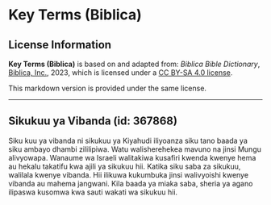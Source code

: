 # Key Terms (Biblica)

## License Information

**Key Terms (Biblica)** is based on and adapted from: _Biblica Bible Dictionary_, [Biblica, Inc.](https://www.biblica.com/), 2023, which is licensed under a [CC BY-SA 4.0 license](https://creativecommons.org/licenses/by-sa/4.0/legalcode.en).

This markdown version is provided under the same license.



--------------------------------

## Sikukuu ya Vibanda (id: 367868)

Siku kuu ya vibanda ni sikukuu ya Kiyahudi iliyoanza siku tano baada ya siku ambayo dhambi zililipiwa. Watu walisherehekea mavuno na jinsi Mungu alivyowapa. Wanaume wa Israeli walitakiwa kusafiri kwenda kwenye hema au hekalu takatifu kwa ajili ya sikukuu hii. Katika siku saba za sikukuu, walilala kwenye vibanda. Hii ilikuwa kukumbuka jinsi walivyoishi kwenye vibanda au mahema jangwani. Kila baada ya miaka saba, sheria ya agano ilipaswa kusomwa kwa sauti wakati wa sikukuu hii.


